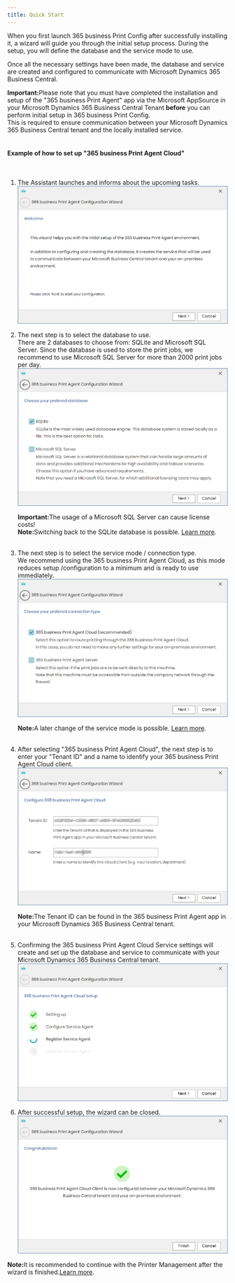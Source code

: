 ```yaml
---
title: Quick Start
---
```

When you first launch 365 business Print Config after successfully installing it, a wizard will guide you through the initial setup process.
During the setup, you will define the database and the service mode to use.

Once all the necessary settings have been made, the database and service are created and configured to communicate with Microsoft Dynamics 365 Business Central.

<div class="alert alert-notice">
    <i class="fa-light fa-hand-point-up fa-lg" style="--fa-secondary-color: #FF0000; --fa-primary-color: #111111; --fa-secondary-opacity: 0.7"></i> <strong>Important:</strong>Please note that you must have completed the installation and setup of the "365 business Print Agent" app via the Microsoft AppSource in your Microsoft Dynamics 365 Business Central Tenant <strong>before</strong> you can perform initial setup in 365 business Print Config.<br/>This is required to ensure communication between your Microsoft Dynamics 365 Business Central tenant and the locally installed service.
</div>
<br/>


#### Example of how to set up "365 business Print Agent Cloud"

<br/>

1. The Assistant launches and informs about the upcoming tasks.<br/>
![Intro](/assets/images/365-business-print-agent/config-tool/wizard/wizard1_en.PNG) 

2. The next step is to select the database to use.<br/>There are 2 databases to choose from: SQLite and Microsoft SQL Server. Since the database is used to store the print jobs, we recommend to use Microsoft SQL Server for more than 2000 print jobs per day. <br/>
![Database](/assets/images/365-business-print-agent/config-tool/wizard/wizard2_en.PNG) 

   <div class="alert alert-notice">
       <i class="fa-light fa-hand-point-up fa-lg" style="--fa-secondary-color: #FF0000; --fa-primary-color: #111111; --fa-secondary-opacity: 0.7"></i> <strong>Important:</strong>The usage of a Microsoft SQL Server can cause license costs!  
   </div>
   
   <div class="alert alert-info">
       <i class="fa-duotone fa-thin fa-lightbulb fa-lg" style="--fa-secondary-color: #00b7c3; --fa-primary-color: #111111;"></i> <strong>Note:</strong>Switching back to the SQLite database is possible. <a href="print-agent-config-databases.md">Learn more</a>.
   </div><br/>

3. The next step is to select the service mode / connection type.<br/>We recommend using the 365 business Print Agent Cloud, as this mode reduces setup /configuration to a minimum and is ready to use immediately.<br/>
![CloudClient](/assets/images/365-business-print-agent/config-tool/wizard/wizard3_en.PNG) 
   <div class="alert alert-info">
       <i class="fa-duotone fa-thin fa-lightbulb fa-lg" style="--fa-secondary-color: #00b7c3; --fa-primary-color: #111111;"></i> <strong>Note:</strong>A later change of the service mode is possible. <a href="print-agent-config-connections.md">Learn more</a>.
   </div><br/>

4. After selecting "365 business Print Agent Cloud", the next step is to enter your "Tenant ID" and a name to identify your 365 business Print Agent Cloud client.<br/>
![CloudClient](/assets/images/365-business-print-agent/config-tool/wizard/wizard4-cloud_en.PNG) 
   <div class="alert alert-info">
       <i class="fa-duotone fa-thin fa-lightbulb fa-lg" style="--fa-secondary-color: #00b7c3; --fa-primary-color: #111111;"></i> <strong>Note:</strong>The Tenant ID can be found in the 365 business Print Agent app in your Microsoft Dynamics 365 Business Central tenant.
   </div><br/>

5. Confirming the 365 business Print Agent Cloud Service settings will create and set up the database and service to communicate with your Microsoft Dynamics 365 Business Central tenant.<br/>
![CloudClient](/assets/images/365-business-print-agent/config-tool/wizard/wizard5-cloud_en.PNG) 

6. After successful setup, the wizard can be closed.<br/>
![CloudClient](/assets/images/365-business-print-agent/config-tool/wizard/wizard6-cloud_en.PNG) 

<div class="alert alert-info">
    <i class="fa-duotone fa-thin fa-lightbulb fa-lg" style="--fa-secondary-color: #00b7c3; --fa-primary-color: #111111;"></i> <strong>Note:</strong>It is recommended to continue with the Printer Management after the wizard is finished.<a href="print-agent-config-printers.md">Learn more</a>.
</div><br/>